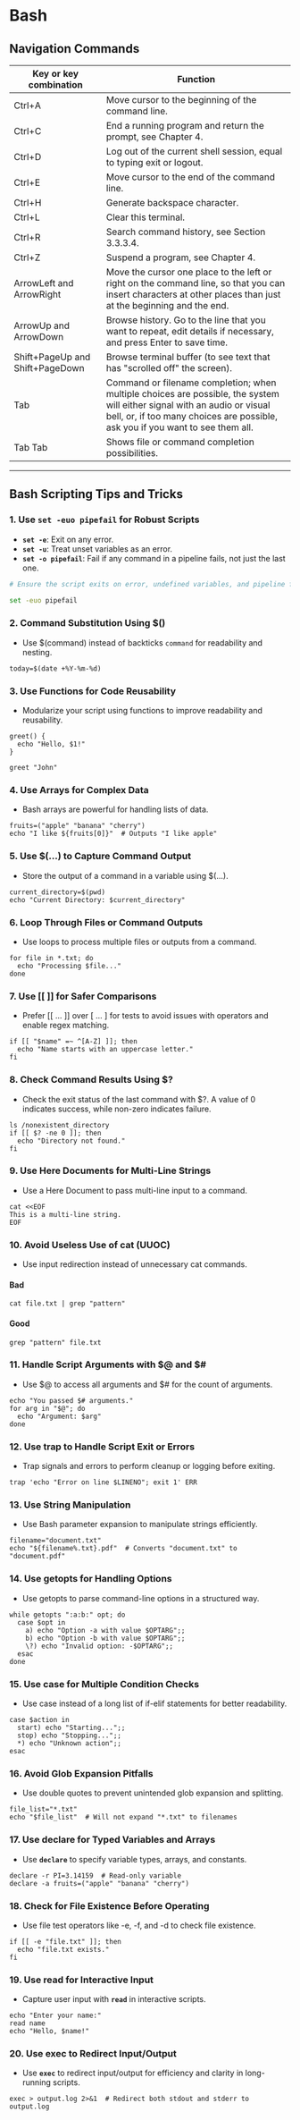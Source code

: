 # Bash

## Navigation Commands

| Key or key combination          	| Function                                                                                                                                                                                                      	|
|---------------------------------	|---------------------------------------------------------------------------------------------------------------------------------------------------------------------------------------------------------------	|
| Ctrl+A                          	| Move cursor to the beginning of the command line.                                                                                                                                                             	|
| Ctrl+C                          	| End a running program and return the prompt, see Chapter 4.                                                                                                                                                   	|
| Ctrl+D                          	| Log out of the current shell session, equal to typing exit or logout.                                                                                                                                         	|
| Ctrl+E                          	| Move cursor to the end of the command line.                                                                                                                                                                   	|
| Ctrl+H                          	| Generate backspace character.                                                                                                                                                                                 	|
| Ctrl+L                          	| Clear this terminal.                                                                                                                                                                                          	|
| Ctrl+R                          	| Search command history, see Section 3.3.3.4.                                                                                                                                                                  	|
| Ctrl+Z                          	| Suspend a program, see Chapter 4.                                                                                                                                                                             	|
| ArrowLeft and ArrowRight        	| Move  the cursor one place to the left or right on the command line, so that  you can insert characters at other places than just at the beginning and  the end.                                              	|
| ArrowUp and ArrowDown           	| Browse history.  Go to the line that you want to repeat, edit details if necessary, and press Enter to save time.                                                                                             	|
| Shift+PageUp and Shift+PageDown 	| Browse terminal buffer (to see text that has "scrolled off" the screen).                                                                                                                                      	|
| Tab                             	| Command  or filename completion; when multiple choices are possible, the system  will either signal with an audio or visual bell, or, if too many choices  are possible, ask you if you want to see them all. 	|
| Tab Tab                         	| Shows file or command completion possibilities.                                                                                                                                                               	|


---

## Bash Scripting Tips and Tricks

### 1. Use `set -euo pipefail` for Robust Scripts

- **`set -e`**: Exit on any error.
- **`set -u`**: Treat unset variables as an error.
- **`set -o pipefail`**: Fail if any command in a pipeline fails, not just the last one.

```bash
# Ensure the script exits on error, undefined variables, and pipeline failures.

set -euo pipefail
```

### 2. Command Substitution Using $()

- Use $(command) instead of backticks `command` for readability and nesting.

```
today=$(date +%Y-%m-%d)
```

### 3. Use Functions for Code Reusability

- Modularize your script using functions to improve readability and reusability.

```
greet() {
  echo "Hello, $1!"
}

greet "John"
```

### 4. Use Arrays for Complex Data

- Bash arrays are powerful for handling lists of data.

```
fruits=("apple" "banana" "cherry")
echo "I like ${fruits[0]}"  # Outputs "I like apple"
```

### 5. Use $(...) to Capture Command Output

- Store the output of a command in a variable using $(...).

```
current_directory=$(pwd)
echo "Current Directory: $current_directory"
```

### 6. Loop Through Files or Command Outputs

- Use loops to process multiple files or outputs from a command.

```
for file in *.txt; do
  echo "Processing $file..."
done
```

### 7. Use [[ ]] for Safer Comparisons

- Prefer [[ ... ]] over [ ... ] for tests to avoid issues with operators and enable regex matching.

```
if [[ "$name" =~ ^[A-Z] ]]; then
  echo "Name starts with an uppercase letter."
fi
```

### 8. Check Command Results Using $?

- Check the exit status of the last command with $?. A value of 0 indicates success, while non-zero indicates failure.

```
ls /nonexistent_directory
if [[ $? -ne 0 ]]; then
  echo "Directory not found."
fi
```

### 9. Use Here Documents for Multi-Line Strings

- Use a Here Document to pass multi-line input to a command.

```
cat <<EOF
This is a multi-line string.
EOF
```

### 10. Avoid Useless Use of cat (UUOC)

- Use input redirection instead of unnecessary cat commands.

#### Bad

```
cat file.txt | grep "pattern"
```

#### Good

```
grep "pattern" file.txt
```

### 11. Handle Script Arguments with $@ and $#

- Use $@ to access all arguments and $# for the count of arguments.

```
echo "You passed $# arguments."
for arg in "$@"; do
  echo "Argument: $arg"
done
```

### 12. Use trap to Handle Script Exit or Errors

- Trap signals and errors to perform cleanup or logging before exiting.

```
trap 'echo "Error on line $LINENO"; exit 1' ERR
```

### 13. Use String Manipulation

- Use Bash parameter expansion to manipulate strings efficiently.

```
filename="document.txt"
echo "${filename%.txt}.pdf"  # Converts "document.txt" to "document.pdf"
```

### 14. Use getopts for Handling Options

- Use getopts to parse command-line options in a structured way.

```
while getopts ":a:b:" opt; do
  case $opt in
    a) echo "Option -a with value $OPTARG";;
    b) echo "Option -b with value $OPTARG";;
    \?) echo "Invalid option: -$OPTARG";;
  esac
done
```

### 15. Use case for Multiple Condition Checks

- Use case instead of a long list of if-elif statements for better readability.

```
case $action in
  start) echo "Starting...";;
  stop) echo "Stopping...";;
  *) echo "Unknown action";;
esac
```

### 16. Avoid Glob Expansion Pitfalls

- Use double quotes to prevent unintended glob expansion and splitting.

```
file_list="*.txt"
echo "$file_list"  # Will not expand "*.txt" to filenames
```

### 17. Use declare for Typed Variables and Arrays

- Use **`declare`** to specify variable types, arrays, and constants.

```
declare -r PI=3.14159  # Read-only variable
declare -a fruits=("apple" "banana" "cherry")
```

### 18. Check for File Existence Before Operating

- Use file test operators like -e, -f, and -d to check file existence.

```
if [[ -e "file.txt" ]]; then
  echo "file.txt exists."
fi
```

### 19. Use read for Interactive Input

- Capture user input with **`read`** in interactive scripts.

```
echo "Enter your name:"
read name
echo "Hello, $name!"
```

### 20. Use exec to Redirect Input/Output

- Use **`exec`** to redirect input/output for efficiency and clarity in long-running scripts.

```
exec > output.log 2>&1  # Redirect both stdout and stderr to output.log
```